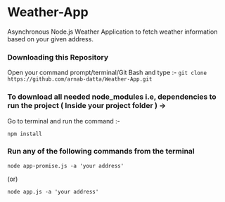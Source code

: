 # Weather-App
Asynchronous Node.js Weather Application to fetch weather information based on your given address.

### Downloading this  Repository
Open your command prompt/terminal/Git Bash and type :-  `git clone https://github.com/arnab-datta/Weather-App.git`

### To download all needed node_modules i.e, dependencies to run the project ( Inside your project folder ) ->
Go to terminal and run the command :- 

`npm install`

### Run any of the following commands from the terminal
`node app-promise.js -a 'your address'`

(or)

`node app.js -a 'your address'`